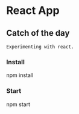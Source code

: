# React App

## Catch of the day
```
Experimenting with react.
```
### Install
npm install

### Start
npm start